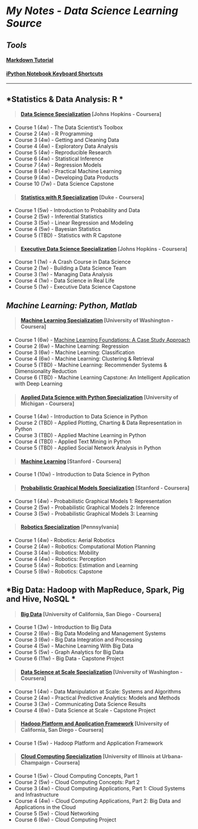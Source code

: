 # *My Notes - Data Science Learning Source*

## *Tools* 

#### [Markdown Tutorial](http://eherrera.net/markdowntutorial/)
#### [iPython Notebook Keyboard Shortcuts](http://johnlaudun.org/20131228-ipython-notebook-keyboard-shortcuts/)

***

## *Statistics & Data Analysis: R *

>#### [Data Science Specialization](https://www.coursera.org/specializations/jhu-data-science) [Johns Hopkins - Coursera]
* Course 1 (4w) - The Data Scientist’s Toolbox
* Course 2 (4w) - R Programming
* Course 3 (4w) - Getting and Cleaning Data
* Course 4 (4w) - Exploratory Data Analysis
* Course 5 (4w) - Reproducible Research
* Course 6 (4w) - Statistical Inference
* Course 7 (4w) - Regression Models
* Course 8 (4w) - Practical Machine Learning
* Course 9 (4w) - Developing Data Products
* Course 10 (7w) - Data Science Capstone

>#### [Statistics with R Specialization](https://www.coursera.org/specializations/statistics) [Duke - Coursera]
* Course 1 (5w) - Introduction to Probability and Data
* Course 2 (5w) - Inferential Statistics
* Course 3 (5w) - Linear Regression and Modeling
* Course 4 (5w) - Bayesian Statistics
* Course 5 (TBD) - Statistics with R Capstone

>#### [Executive Data Science Specialization](https://www.coursera.org/specializations/executive-data-science) [Johns Hopkins - Coursera]
* Course 1 (1w) - A Crash Course in Data Science
* Course 2 (1w) - Building a Data Science Team
* Course 3 (1w) - Managing Data Analysis
* Course 4 (1w) - Data Science in Real Life
* Course 5 (1w) - Executive Data Science Capstone

## *Machine Learning: Python, Matlab*

>#### [Machine Learning Specialization](https://www.coursera.org/specializations/machine-learning) [University of Washington - Coursera] 
* Course 1 (6w) - [Machine Learning Foundations: A Case Study Approach](https://www.coursera.org/learn/ml-foundations)
* Course 2 (6w) - Machine Learning: Regression
* Course 3 (6w) - Machine Learning: Classification
* Course 4 (6w) - Machine Learning: Clustering & Retrieval
* Course 5 (TBD) - Machine Learning: Recommender Systems & Dimensionality Reduction
* Course 6 (TBD) - Machine Learning Capstone: An Intelligent Application with Deep Learning

>#### [Applied Data Science with Python Specialization](https://www.coursera.org/specializations/data-science-python) [University of Michigan - Coursera]
* Course 1 (4w) - Introduction to Data Science in Python
* Course 2 (TBD) - Applied Plotting, Charting & Data Representation in Python
* Course 3 (TBD) - Applied Machine Learning in Python
* Course 4 (TBD) - Applied Text Mining in Python
* Course 5 (TBD) - Applied Social Network Analysis in Python

>#### [Machine Learning](https://www.coursera.org/learn/machine-learning) [Stanford - Coursera]
* Course 1 (10w) - Introduction to Data Science in Python

>#### [Probabilistic Graphical Models Specialization](https://www.coursera.org/specializations/probabilistic-graphical-models)  [Stanford - Coursera]
* Course 1 (4w) - Probabilistic Graphical Models 1: Representation
* Course 2 (5w) - Probabilistic Graphical Models 2: Inference
* Course 3 (5w) - Probabilistic Graphical Models 3: Learning

>#### [Robotics Specialization](https://www.coursera.org/specializations/robotics) [Pennsylvania]
* Course 1 (4w) - Robotics: Aerial Robotics
* Course 2 (4w) - Robotics: Computational Motion Planning
* Course 3 (4w) - Robotics: Mobility
* Course 4 (4w) - Robotics: Perception
* Course 5 (4w) - Robotics: Estimation and Learning
* Course 5 (6w) - Robotics: Capstone



## *Big Data: Hadoop with MapReduce, Spark, Pig and Hive, NoSQL *

>#### [Big Data](https://www.coursera.org/specializations/executive-data-science) [University of California, San Diego - Coursera]
* Course 1 (3w) - Introduction to Big Data
* Course 2 (6w) - Big Data Modeling and Management Systems
* Course 3 (6w) - Big Data Integration and Processing
* Course 4 (5w) - Machine Learning With Big Data
* Course 5 (5w) - Graph Analytics for Big Data
* Course 6 (11w) - Big Data - Capstone Project

>#### [Data Science at Scale Specialization](https://www.coursera.org/specializations/data-science) [University of Washington - Coursera]
* Course 1 (4w) - Data Manipulation at Scale: Systems and Algorithms
* Course 2 (4w) - Practical Predictive Analytics: Models and Methods
* Course 3 (3w) - Communicating Data Science Results
* Course 4 (6w) - Data Science at Scale - Capstone Project

>#### [Hadoop Platform and Application Framework](https://www.coursera.org/learn/hadoop) [University of California, San Diego - Coursera]
* Course 1 (5w) - Hadoop Platform and Application Framework

>#### [Cloud Computing Specialization](https://www.coursera.org/specializations/cloud-computing) [University of Illinois at Urbana-Champaign - Coursera]
* Course 1 (5w) - Cloud Computing Concepts, Part 1
* Course 2 (5w) - Cloud Computing Concepts: Part 2
* Course 3 (4w) - Cloud Computing Applications, Part 1: Cloud Systems and Infrastructure
* Course 4 (4w) - Cloud Computing Applications, Part 2: Big Data and Applications in the Cloud
* Course 5 (5w) - Cloud Networking
* Course 6 (6w) - Cloud Computing Project




